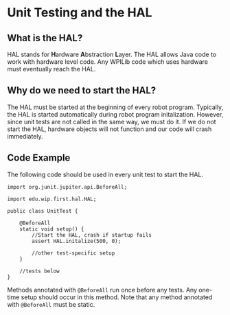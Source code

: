 # Unit Testing and the HAL

## What is the HAL?
HAL stands for **H**ardware **A**bstraction **L**ayer. The HAL allows Java code to work with hardware level code. Any WPILib code which uses hardware must eventually reach the HAL. 


## Why do we need to start the HAL?
The HAL must be started at the beginning of every robot program. Typically, the HAL is started automatically during robot program initalization. However, since unit tests are not called in the same way, we must do it. If we do not start the HAL, hardware objects will not function and our code will crash immediately.

## Code Example
The following code should be used in every unit test to start the HAL. 

```
import org.junit.jupiter.api.BeforeAll;

import edu.wip.first.hal.HAL;

public class UnitTest {

    @BeforeAll
    static void setup() {
        //Start the HAL, crash if startup fails
        assert HAL.initalize(500, 0); 

        //other test-specific setup
    }

    //tests below
}
```
Methods annotated with `@BeforeAll` run once before any tests. Any one-time setup should occur in this method. Note that any method annotated with `@BeforeAll` must be static. 